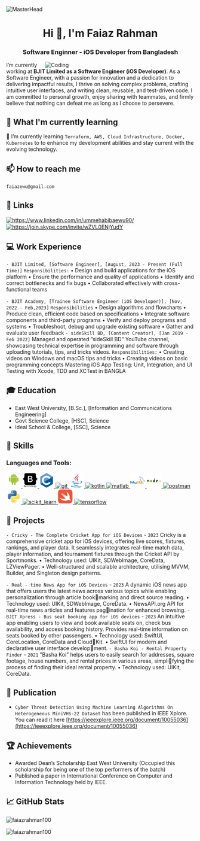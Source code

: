 ![MasterHead](https://goodrequest-web-development.s3.eu-central-1.amazonaws.com/61d30e50cb8adf3ea20468a1_How_20to_20start_20i_OS_20development_88f0dd893a.jpg)

<h1 align="center">Hi 👋, I'm Faiaz Rahman</h1>
<h3 align="center">Software Enginner - iOS Developer from Bangladesh</h3>
<img align="right" alt="Coding" width="400" src="https://camo.githubusercontent.com/aa373006b249ab38a48d5f848ada44f5a0097fd4591f72ec1027414d9a1b89f0/68747470733a2f2f632e74656e6f722e636f6d2f666c666c433647467a4f3841414141642f73756c74616e2d616c7265666165692d70726f6772616d6d65722e676966">

I’m currently working at **BJIT Limited as a Software Engineer (iOS Developer)**. As a Software Engineer, with a passion for innovation and a dedication to delivering impactful results, I thrive on solving complex problems, crafting intuitive user interfaces, and writing clean, reusable, and test-driven code. I am committed to personal growth, enjoy sharing with teammates, and firmly believe that nothing can defeat me as long as I choose to persevere.

## 🧠 What I'm currently learning

🌱 I’m currently learning `Terraform, AWS, Cloud Infrastructure, Docker, Kubernetes` to to enhance my development abilities and stay current with the evolving technology.

## 📫 How to reach me

`faiazewu@gmail.com`

## 🔗 Links

<p align="left">
<a href="https://www.linkedin.com/in/faiazrahman100/" target="blank"><img align="center" src="https://raw.githubusercontent.com/rahuldkjain/github-profile-readme-generator/master/src/images/icons/Social/linked-in-alt.svg" alt="https://www.linkedin.com/in/ummehabibaewu90/" height="30" width="40" /></a>
<a href="https://join.skype.com/invite/wZVL0ENjYudY" target="blank"><img align="center" src="https://cdn-icons-png.flaticon.com/512/174/174869.png" alt="https://join.skype.com/invite/wZVL0ENjYudY" height="40" width="40" /></a>
</p>

## 💻 Work Experience

`- BJIT Limited, [Software Engineer], [August, 2023 - Present (Full Time)]`
     `Responsibilities:`
      • Design and build applications for the iOS platform
      • Ensure the performance and quality of applications
      • Identify and correct bottlenecks and fix bugs
      • Collaborated effectively with cross-functional teams

`- BJIT Academy, [Trainee Software Engineer (iOS Developer)], [Nov, 2022 - Feb,2023]`
     `Responsibilities`
      • Design algorithms and flowcharts
      • Produce clean, efficient code based on specifications
      • Integrate software components and third-party programs
      • Verify and deploy programs and systems
      • Troubleshoot, debug and upgrade existing software
      • Gather and evaluate user feedback
`- sideSkill BD, [Content Creator], [Jan 2019 -Feb 2022]`
Managed and operated ”sideSkill BD” YouTube channel, showcasing technical expertise in programming and software through uploading
tutorials, tips, and tricks videos.
     `Responsibilities:`
      • Creating videos on Windows and macOS tips and tricks
      • Creating videos on basic programming concepts Mastering iOS App Testing: Unit, Integration, and UI Testing with Xcode, TDD and XCTest in BANGLA

## 🎓 Education

- East West University, [B.Sc.], [Information and Communications Engineering]
- Govt Science College, [HSC], Science
- Ideal School & College, [SSC], Science

## 🚀 Skills

<h3 align="left">Languages and Tools:</h3>
<p align="left"> <a href="https://developer.android.com" target="_blank" rel="noreferrer"> <img src="https://raw.githubusercontent.com/devicons/devicon/master/icons/android/android-original-wordmark.svg" alt="android" width="40" height="40"/> </a> <a href="https://getbootstrap.com" target="_blank" rel="noreferrer"> <img src="https://raw.githubusercontent.com/devicons/devicon/master/icons/bootstrap/bootstrap-plain-wordmark.svg" alt="bootstrap" width="40" height="40"/> </a> <a href="https://www.cprogramming.com/" target="_blank" rel="noreferrer"> <img src="https://raw.githubusercontent.com/devicons/devicon/master/icons/c/c-original.svg" alt="c" width="40" height="40"/> </a> <a href="https://git-scm.com/" target="_blank" rel="noreferrer"> <img src="https://www.vectorlogo.zone/logos/git-scm/git-scm-icon.svg" alt="git" width="40" height="40"/> </a> <a href="https://www.java.com" target="_blank" rel="noreferrer"> <img src="https://raw.githubusercontent.com/devicons/devicon/master/icons/java/java-original.svg" alt="java" width="40" height="40"/> </a> <a href="https://kotlinlang.org" target="_blank" rel="noreferrer"> <img src="https://www.vectorlogo.zone/logos/kotlinlang/kotlinlang-icon.svg" alt="kotlin" width="40" height="40"/> </a> <a href="https://www.mathworks.com/" target="_blank" rel="noreferrer"> <img src="https://upload.wikimedia.org/wikipedia/commons/2/21/Matlab_Logo.png" alt="matlab" width="40" height="40"/> </a> <a href="https://www.mysql.com/" target="_blank" rel="noreferrer"> <img src="https://raw.githubusercontent.com/devicons/devicon/master/icons/mysql/mysql-original-wordmark.svg" alt="mysql" width="40" height="40"/> </a> <a href="https://nodejs.org" target="_blank" rel="noreferrer"> <img src="https://raw.githubusercontent.com/devicons/devicon/master/icons/nodejs/nodejs-original-wordmark.svg" alt="nodejs" width="40" height="40"/> </a> <a href="https://postman.com" target="_blank" rel="noreferrer"> <img src="https://www.vectorlogo.zone/logos/getpostman/getpostman-icon.svg" alt="postman" width="40" height="40"/> </a> <a href="https://www.python.org" target="_blank" rel="noreferrer"> <img src="https://raw.githubusercontent.com/devicons/devicon/master/icons/python/python-original.svg" alt="python" width="40" height="40"/> </a> <a href="https://scikit-learn.org/" target="_blank" rel="noreferrer"> <img src="https://upload.wikimedia.org/wikipedia/commons/0/05/Scikit_learn_logo_small.svg" alt="scikit_learn" width="40" height="40"/> </a> <a href="https://developer.apple.com/swift/" target="_blank" rel="noreferrer"> <img src="https://raw.githubusercontent.com/devicons/devicon/master/icons/swift/swift-original.svg" alt="swift" width="40" height="40"/> </a> <a href="https://www.tensorflow.org" target="_blank" rel="noreferrer"> <img src="https://www.vectorlogo.zone/logos/tensorflow/tensorflow-icon.svg" alt="tensorflow" width="40" height="40"/> </a> </p>

## 🌟 Projects

`- Cricky - The Complete Cricket App for iOS Devices` - `2023`
Cricky is a comprehensive cricket app for iOS devices, offering live scores, fixtures, rankings, and player data. It seamlessly integrates real-time match data, player information, and tournament fixtures through the Cricket API by Sportmonks.
             • Technology used: UIKit, SDWebImage, CoreData, LZViewPager.
             • Well-structured and scalable architecture, utilising MVVM, Builder,                  and Singleton design patterns.

`- Real - time News App for iOS Devices` - `2023`
A dynamic iOS news app that offers users the latest news across various topics while enabling personalization through article bookmarking and direct source reading.
             • Technology used: UIKit, SDWebImage, CoreData.
             • NewsAPI.org API for real-time news articles and features pagination                for enhanced browsing.
`- BJIT Xpress - Bus seat booking app for iOS devices` - `2023`
An intuitive app enabling users to view and book available seats on, check bus availability, and access booking history. Provides real-time information on seats booked by other passengers.
             • Technology used: SwiftUI, CoreLocation, CoreData and CloudKit.
             • SwiftUI for modern and declarative user interface development.
`- Basha Koi - Rental Property Finder` - `2021`
”Basha Koi” helps users to easily search for addresses, square footage, house numbers, and rental prices in various areas, simplifying the process of finding their ideal rental property.
             • Technology used: UIKit, CoreData.

## 📝 Publication

- `Cyber Threat Detection Using Machine Learning Algorithms On Heterogeneous MiniVHS-22 Dataset` has been published in IEEE Xplore. You can read it here [https://ieeexplore.ieee.org/document/10055036](https://ieeexplore.ieee.org/document/10055036)

## 🏆 Achievements

- Awarded Dean’s Scholarship East West University (Occupied this scholarship for being one of the top performers of the batch)
- Published a paper in International Conference on Computer and Information Technology held by IEEE.

## 📈 GitHub Stats

<p> <img align="center" src="https://github-readme-stats.vercel.app/api?username=faiazrahman100&show_icons=true&locale=en" alt="faiazrahman100" /></p>

<p><img align="center" src="https://github-readme-streak-stats.herokuapp.com/?user=faiazrahman100&" alt="faiazrahman100" /></p>

